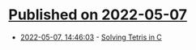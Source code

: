 # [Published on 2022-05-07](index.md)

* [2022-05-07, 14:46:03](https://news.ycombinator.com/item?id=31294907) - [Solving Tetris in C](https://qntm.org/tetris)
